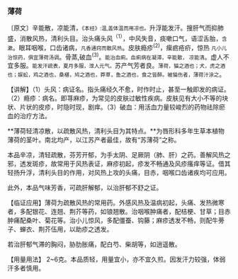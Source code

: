 ### 薄荷

〔原文〕辛能散，凉能清，<small>《本经》:温,盖体温而用凉也。</small>升浮能发汗。搜肝气而抑肺盛，消散风热，清利头目。治头痛头风<sup>（1）</sup>，中风失音，痰嗽口气，语涩舌胎，<small>含漱</small>。眼耳咽喉，口齿诸病，<small>凡香通窍而散风热</small>。皮肤瘾疹<sup>(2)</sup>，瘰疬疮疥，惊热 <small>凡小儿治惊药，俱宜薄荷汤调</small>。骨蒸,破血<sup>(3)</sup>。<small>能治血痢。血痢病在凝滞，辛能散，
凉能清</small>。虚人不宜多服。<small>能发汗疏表，夏月多服，泄人元气。</small>苏产气芳者良。<small>薄荷，猫之酒也；犬，虎之酒也；娱蚣，鸡之酒也，桑椹，鸠之酒也，莽草，鱼之酒也，食之皆醉。被猫伤者，薄荷汁涂之</small>。

【讲解】（1）头风：病证名。指头痛经久不愈，时作时止，甚至一触即发的病证。（2）瘾疹：病名。即荨麻疹，为常见的皮肤过敏性疾病。皮肤见有大小不等的块状、片状的皮疹，时隐时现，剧痒。（3）破血：用活血力量较峻烈的药物祛除瘀血的治疗方法。

**薄荷轻清凉散，以疏散风热，清利头目为其特点。**为唇形科多年生草本植物薄荷的茎叶。南北均产，以江苏产者最佳，故有“苏薄荷”之称。

本品辛凉，清轻疏散，芬芳开郁，为手太阴、足厥阴（肺、肝）之药。善解风热之邪，透发斑疹，故常用于风热表证，麻疹初起，疹发不畅通及风疹瘙痒等证。借其轻扬升浮，清利头目的作用，对风热上攻的头痛，目赤，咽喉口齿诸疾均可应用。

此外，本品气味芳香，可疏肝解郁，以治肝郁不舒之证。

【临证应用】薄荷为疏散风热的常用药。外感风热及温病初起，头痛、发热微寒者，多配银花、连翘、荆芥等药，如锒翘散。治咽喉肿痛者，配桔梗、甘草；目赤肿痛配桑叶、菊花等。治小儿惊风，多配僵蚕、钩藤；麻疹透发不畅，则配牛蒡子、蝉衣、荆芥伍用，以助疹之透发。

若治肝郁气滞的胸闷，胁肋胀痛，配白芍、柴胡等，如逍遥散。

【用量用法】 2~6克。本品质轻，用量宜小，亦不宜久煎。因发汗力较强，体弱汗多者慎用。
